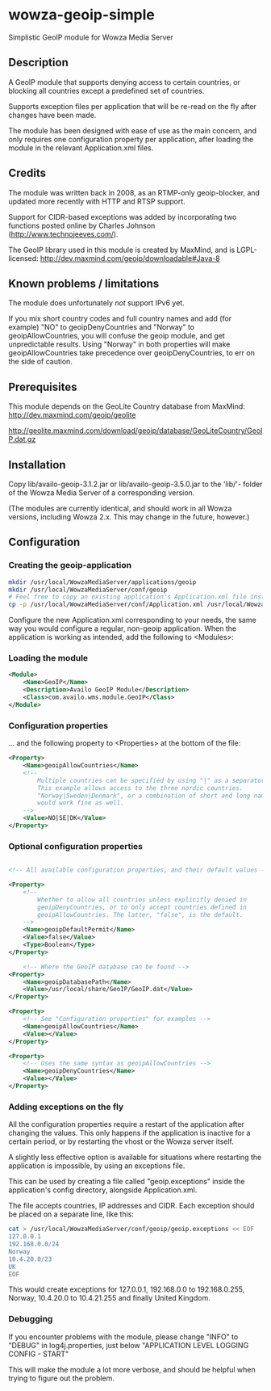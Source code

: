 # wowza-geoip-simple

Simplistic GeoIP module for Wowza Media Server

## Description

A GeoIP module that supports denying access to certain countries, or blocking
all countries except a predefined set of countries.

Supports exception files per application that will be re-read on the fly
after changes have been made.

The module has been designed with ease of use as the main concern, and
only requires one configuration property per application, after loading the
module in the relevant Application.xml files.

## Credits

The module was written back in 2008, as an RTMP-only geoip-blocker, and
updated more recently with HTTP and RTSP support.

Support for CIDR-based exceptions was added by incorporating two functions
posted online by Charles Johnson (http://www.technojeeves.com/).

The GeoIP library used in this module is created by MaxMind, and is
LGPL-licensed: http://dev.maxmind.com/geoip/downloadable#Java-8

## Known problems / limitations

The module does unfortunately *not* support IPv6 yet.

If you mix short country codes and full country names and add (for example)
"NO" to geoipDenyCountries and "Norway" to geoipAllowCountries, you will
confuse the geoip module, and get unpredictable results.
Using "Norway" in both properties will make geoipAllowCountries take
precedence over geoipDenyCountries, to err on the side of caution.

## Prerequisites

This module depends on the GeoLite Country database from MaxMind:
http://dev.maxmind.com/geoip/geolite

http://geolite.maxmind.com/download/geoip/database/GeoLiteCountry/GeoIP.dat.gz

## Installation

Copy lib/availo-geoip-3.1.2.jar or lib/availo-geoip-3.5.0.jar to the 'lib/'-
folder of the Wowza Media Server of a corresponding version.

(The modules are currently identical, and should work in all Wowza versions,
including Wowza 2.x. This may change in the future, however.)

## Configuration

### Creating the geoip-application

```bash
mkdir /usr/local/WowzaMediaServer/applications/geoip
mkdir /usr/local/WowzaMediaServer/conf/geoip
# Feel free to copy an existing application's Application.xml file instead
cp -p /usr/local/WowzaMediaServer/conf/Application.xml /usr/local/WowzaMediaServer/conf/geoip
```

Configure the new Application.xml corresponding to your needs, the same way
you would configure a regular, non-geoip application.
When the application is working as intended, add the following to &lt;Modules&gt;:

### Loading the module

```xml
<Module>
	<Name>GeoIP</Name>
	<Description>Availo GeoIP Module</Description>
	<Class>com.availo.wms.module.GeoIP</Class>
</Module>
```

### Configuration properties
... and the following property to &lt;Properties&gt; at the bottom of the file:

```xml
<Property>
	<Name>geoipAllowCountries</Name>
	<!--
		Multiple countries can be specified by using "|" as a separator
		This example allows access to the three nordic countries.
		"Norway|Sweden|Denmark", or a combination of short and long names
		would work fine as well.
	-->
	<Value>NO|SE|DK</Value>
</Property>
```

### Optional configuration properties

```xml

<!-- All available configuration properties, and their default values -->

<Property>
	<!--
		Whether to allow all countries unless explicitly denied in
		geoipDenyCountries, or to only accept countries defined in
		geoipAllowCountries. The latter, "false", is the default.
	-->
	<Name>geoipDefaultPermit</Name>
	<Value>false</Value>
	<Type>Boolean</Type>
</Property>

	<!-- Where the GeoIP database can be found -->
<Property>
	<Name>geoipDatabasePath</Name>
	<Value>/usr/local/share/GeoIP/GeoIP.dat</Value>
</Property>

<Property>
	<!-- See "Configuration properties" for examples -->
	<Name>geoipAllowCountries</Name>
	<Value></Value>
</Property>

<Property>
	<!-- Uses the same syntax as geoipAllowCountries -->
	<Name>geoipDenyCountries</Name>
	<Value></Value>
</Property>
```

### Adding exceptions on the fly

All the configuration properties require a restart of the application
after changing the values. This only happens if the application is inactive
for a certain period, or by restarting the vhost or the Wowza server itself.

A slightly less effective option is available for situations where restarting
the application is impossible, by using an exceptions file.

This can be used by creating a file called "geoip.exceptions" inside the
application's config directory, alongside Application.xml.

The file accepts countries, IP addresses and CIDR.
Each exception should be placed on a separate line, like this:

```bash
cat > /usr/local/WowzaMediaServer/conf/geoip/geoip.exceptions << EOF
127.0.0.1
192.168.0.0/24
Norway
10.4.20.0/23
UK
EOF
```

This would create exceptions for 127.0.0.1, 192.168.0.0 to 192.168.0.255,
Norway, 10.4.20.0 to 10.4.21.255 and finally United Kingdom.

### Debugging

If you encounter problems with the module, please change "INFO" to "DEBUG"
in log4j.properties, just below "APPLICATION LEVEL LOGGING CONFIG - START"

This will make the module a lot more verbose, and should be helpful when
trying to figure out the problem.
